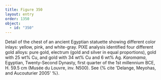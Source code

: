 ```yaml
---
title: Figure 350
layout: entry
order: 1350
object:
  - id: "350"
---
```


Detail of the chest of an ancient Egyptian statuette showing different color inlays: yellow, pink, and white-gray. PIXE analysis identified four different gold alloys: pure gold, electrum (gold and silver in equal proportions), gold with 25 wt% Cu, and gold with 34 wt% Cu and 6 wt% Ag. *Karomama*, Egyptian, Twenty-Second Dynasty, first quarter of the 1st millennium BCE, H. 59.5 cm (Musée du Louvre, inv. N500). See {% cite 'Delange, Meyohas, and Aucouturier 2005' %}.
